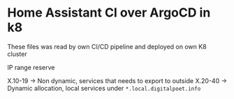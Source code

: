 # Home Assistant CI over ArgoCD in k8 #

These files was read by own CI/CD pipeline and deployed on own K8 cluster

IP range reserve

X.10-19 -> Non dynamic, services that needs to export to outside
X.20-40 -> Dynamic allocation, local services under `*.local.digitalpoet.info`
